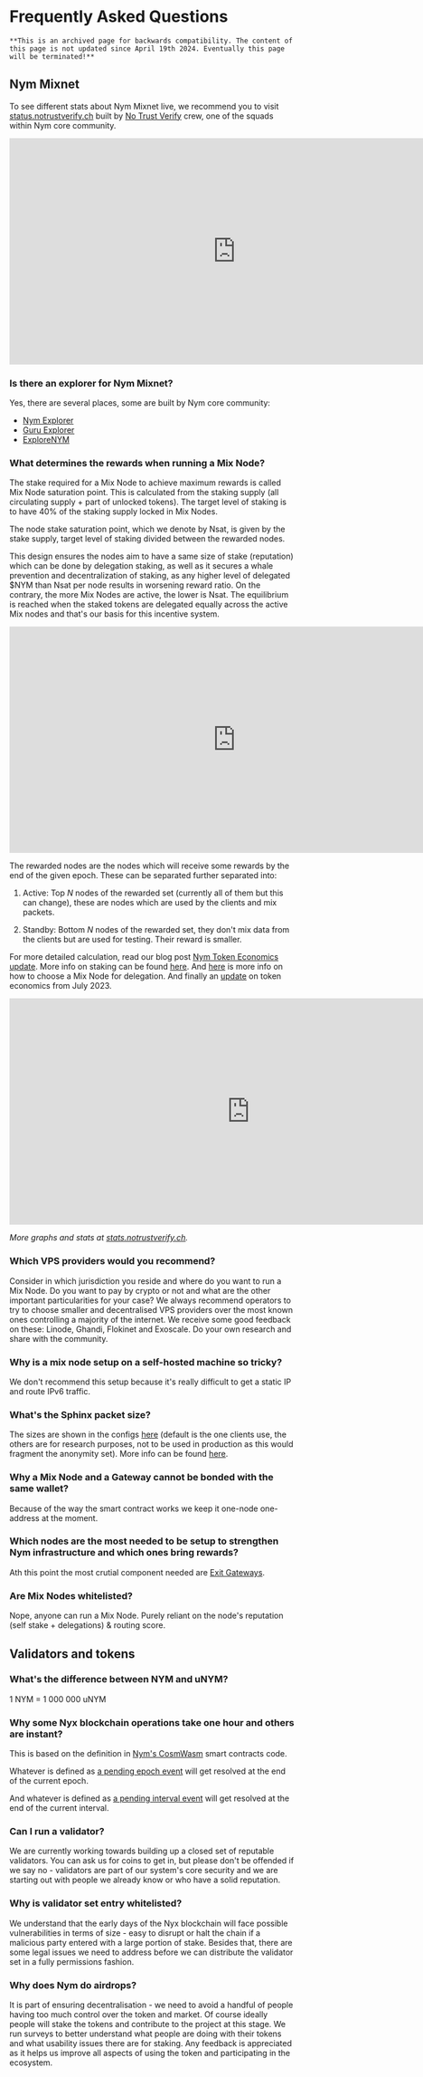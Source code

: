 # Frequently Asked Questions

```admonish warning
**This is an archived page for backwards compatibility. The content of this page is not updated since April 19th 2024. Eventually this page will be terminated!**
```

## Nym Mixnet

To see different stats about Nym Mixnet live, we recommend you to visit [status.notrustverify.ch](https://status.notrustverify.ch/d/CW3L7dVVk/nym-mixnet?orgId=1) built by [No Trust Verify](https://notrustverify.ch/) crew, one of the squads within Nym core community.

<iframe src="https://status.notrustverify.ch/d-solo/CW3L7dVVk/nym-mixnet?orgId=1&from=1702215592419&to=1704807592419&panelId=12" width="800" height="400" frameborder="0"></iframe>


### Is there an explorer for Nym Mixnet?

Yes, there are several places, some are built by Nym core community:

* [Nym Explorer](https://explorer.nymtech.net/)
* [Guru Explorer](https://mixnet.explorers.guru/)
* [ExploreNYM](https://explorenym.net/)

### What determines the rewards when running a Mix Node?

The stake required for a Mix Node to achieve maximum rewards is called Mix Node saturation point. This is calculated from the staking supply (all circulating supply + part of unlocked tokens). The target level of staking is to have 40% of the staking supply locked in Mix Nodes.

The node stake saturation point, which we denote by Nsat, is given by the stake supply, target level of staking divided between the rewarded nodes.

This design ensures the nodes aim to have a same size of stake (reputation) which can be done by delegation staking, as well as it secures a whale prevention and decentralization of staking, as any higher level of delegated $NYM than Nsat per node results in worsening reward ratio. On the contrary, the more Mix Nodes are active, the lower is Nsat. The equilibrium is reached when the staked tokens are delegated equally across the active Mix nodes and that's our basis for this incentive system.

<iframe src="https://status.notrustverify.ch/d-solo/CW3L7dVVk/nym-mixnet?orgId=1&from=1703074760986&to=1705666760986&panelId=5" width="800" height="400" frameborder="0"></iframe>


The rewarded nodes are the nodes which will receive some rewards by the end of the given epoch. These can be separated further separated into:

1. Active: Top *N* nodes of the rewarded set (currently all of them but this can change), these are nodes which are used by the clients and mix packets.

2. Standby: Bottom *N* nodes of the rewarded set, they don't mix data from the clients but are used for testing. Their reward is smaller.

For more detailed calculation, read our blog post [Nym Token Economics update](https://blog.nymtech.net/nym-token-economics-update-fedff0ed5267). More info on staking can be found [here](https://blog.nymtech.net/staking-in-nym-introducing-mainnet-mixmining-f9bb1cbc7c36). And [here](https://blog.nymtech.net/want-to-stake-in-nym-here-is-how-to-choose-a-mix-node-to-delegate-nym-to-c3b862add165) is more info on how to choose a Mix Node for delegation. And finally an [update](https://blog.nymtech.net/quarterly-token-economic-parameter-update-b2862948710f) on token economics from July 2023.

<iframe src="https://status.notrustverify.ch/d-solo/CW3L7dVVk/nym-mixnet?orgId=1&from=1703074829887&to=1705666829887&panelId=31" width="850" height="400" frameborder="0"></iframe>

*More graphs and stats at [stats.notrustverify.ch](https://status.notrustverify.ch/d/CW3L7dVVk/nym-mixnet?orgId=1&from=1703074861988&to=1705666862004).*

### Which VPS providers would you recommend?

Consider in which jurisdiction you reside and where do you want to run a Mix Node. Do you want to pay by crypto or not and what are the other important particularities for your case? We always recommend operators to try to choose smaller and decentralised VPS providers over the most known ones controlling a majority of the internet. We receive some good feedback on these: Linode, Ghandi, Flokinet and Exoscale. Do your own research and share with the community.

### Why is a mix node setup on a self-hosted machine so tricky?

We don't recommend this setup because it's really difficult to get a static IP and route IPv6 traffic.

### What's the Sphinx packet size?

The sizes are shown in the configs [here](https://github.com/nymtech/nym/blob/1ba6444e722e7757f1175a296bed6e31e25b8db8/common/nymsphinx/params/src/packet_sizes.rs#L12) (default is the one clients use, the others are for research purposes, not to be used in production as this would fragment the anonymity set). More info can be found [here](https://github.com/nymtech/nym/blob/4844ac953a12b29fa27688609ec193f1d560c996/common/nymsphinx/anonymous-replies/src/reply_surb.rs#L80).

### Why a Mix Node and a Gateway cannot be bonded with the same wallet?

Because of the way the smart contract works we keep it one-node one-address at the moment.

### Which nodes are the most needed to be setup to strengthen Nym infrastructure and which ones bring rewards?

Ath this point the most crutial component needed are [Exit Gateways](../../legal/exit-gateway.md).

### Are Mix Nodes whitelisted?

Nope, anyone can run a Mix Node. Purely reliant on the node's reputation (self stake + delegations) & routing score.

## Validators and tokens

### What's the difference between NYM and uNYM?

1 NYM = 1 000 000 uNYM

<!--- Commenting for now as NYX is not publicly out yet
### What's the difference between NYM and NYX?
--->

### Why some Nyx blockchain operations take one hour and others are instant?

This is based on the definition in [Nym's CosmWasm](https://github.com/nymtech/nym/tree/develop/common/cosmwasm-smart-contracts) smart contracts code.

Whatever is defined as [a pending epoch event](https://github.com/nymtech/nym/blob/b07627d57e075b6de35b4b1a84927578c3172811/common/cosmwasm-smart-contracts/mixnet-contract/src/pending_events.rs#L35-L103) will get resolved at the end of the current epoch.

And whatever is defined as [a pending interval event](https://github.com/nymtech/nym/blob/b07627d57e075b6de35b4b1a84927578c3172811/common/cosmwasm-smart-contracts/mixnet-contract/src/pending_events.rs#L145-L172) will get resolved at the end of the current interval.

### Can I run a validator?

We are currently working towards building up a closed set of reputable validators. You can ask us for coins to get in, but please don't be offended if we say no - validators are part of our system's core security and we are starting out with people we already know or who have a solid reputation.

### Why is validator set entry whitelisted?

We understand that the early days of the Nyx blockchain will face possible vulnerabilities in terms of size - easy to disrupt or halt the chain if a malicious party entered with a large portion of stake. Besides that, there are some legal issues we need to address before we can distribute the validator set in a fully permissions fashion.

### Why does Nym do airdrops?

It is part of ensuring decentralisation - we need to avoid a handful of people having too much control over the token and market. Of course ideally people will stake the tokens and contribute to the project at this stage. We run surveys to better understand what people are doing with their tokens and what usability issues there are for staking. Any feedback is appreciated as it helps us improve all aspects of using the token and participating in the ecosystem.
